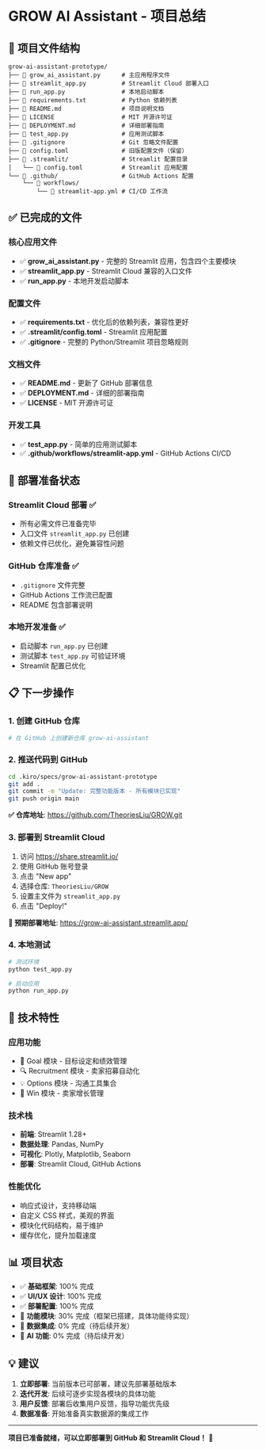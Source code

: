 # GROW AI Assistant - 项目总结

## 📁 项目文件结构

```
grow-ai-assistant-prototype/
├── 📄 grow_ai_assistant.py      # 主应用程序文件
├── 📄 streamlit_app.py          # Streamlit Cloud 部署入口
├── 📄 run_app.py                # 本地启动脚本
├── 📄 requirements.txt          # Python 依赖列表
├── 📄 README.md                 # 项目说明文档
├── 📄 LICENSE                   # MIT 开源许可证
├── 📄 DEPLOYMENT.md             # 详细部署指南
├── 📄 test_app.py               # 应用测试脚本
├── 📄 .gitignore                # Git 忽略文件配置
├── 📄 config.toml               # 旧版配置文件（保留）
├── 📁 .streamlit/               # Streamlit 配置目录
│   └── 📄 config.toml           # Streamlit 应用配置
└── 📁 .github/                  # GitHub Actions 配置
    └── 📁 workflows/
        └── 📄 streamlit-app.yml # CI/CD 工作流
```

## ✅ 已完成的文件

### 核心应用文件
- ✅ **grow_ai_assistant.py** - 完整的 Streamlit 应用，包含四个主要模块
- ✅ **streamlit_app.py** - Streamlit Cloud 兼容的入口文件
- ✅ **run_app.py** - 本地开发启动脚本

### 配置文件
- ✅ **requirements.txt** - 优化后的依赖列表，兼容性更好
- ✅ **.streamlit/config.toml** - Streamlit 应用配置
- ✅ **.gitignore** - 完整的 Python/Streamlit 项目忽略规则

### 文档文件
- ✅ **README.md** - 更新了 GitHub 部署信息
- ✅ **DEPLOYMENT.md** - 详细的部署指南
- ✅ **LICENSE** - MIT 开源许可证

### 开发工具
- ✅ **test_app.py** - 简单的应用测试脚本
- ✅ **.github/workflows/streamlit-app.yml** - GitHub Actions CI/CD

## 🚀 部署准备状态

### Streamlit Cloud 部署 ✅
- 所有必需文件已准备完毕
- 入口文件 `streamlit_app.py` 已创建
- 依赖文件已优化，避免兼容性问题

### GitHub 仓库准备 ✅
- `.gitignore` 文件完整
- GitHub Actions 工作流已配置
- README 包含部署说明

### 本地开发准备 ✅
- 启动脚本 `run_app.py` 已创建
- 测试脚本 `test_app.py` 可验证环境
- Streamlit 配置已优化

## 📋 下一步操作

### 1. 创建 GitHub 仓库
```bash
# 在 GitHub 上创建新仓库 grow-ai-assistant
```

### 2. 推送代码到 GitHub
```bash
cd .kiro/specs/grow-ai-assistant-prototype
git add .
git commit -m "Update: 完整功能版本 - 所有模块已实现"
git push origin main
```

**✅ 仓库地址**: https://github.com/TheoriesLiu/GROW.git

### 3. 部署到 Streamlit Cloud
1. 访问 https://share.streamlit.io/
2. 使用 GitHub 账号登录
3. 点击 "New app"
4. 选择仓库: `TheoriesLiu/GROW`
5. 设置主文件为 `streamlit_app.py`
6. 点击 "Deploy!"

**🚀 预期部署地址**: https://grow-ai-assistant.streamlit.app/

### 4. 本地测试
```bash
# 测试环境
python test_app.py

# 启动应用
python run_app.py
```

## 🔧 技术特性

### 应用功能
- 🎯 Goal 模块 - 目标设定和绩效管理
- 🔍 Recruitment 模块 - 卖家招募自动化  
- 💡 Options 模块 - 沟通工具集合
- 🚀 Win 模块 - 卖家增长管理

### 技术栈
- **前端**: Streamlit 1.28+
- **数据处理**: Pandas, NumPy
- **可视化**: Plotly, Matplotlib, Seaborn
- **部署**: Streamlit Cloud, GitHub Actions

### 性能优化
- 响应式设计，支持移动端
- 自定义 CSS 样式，美观的界面
- 模块化代码结构，易于维护
- 缓存优化，提升加载速度

## 📊 项目状态

- ✅ **基础框架**: 100% 完成
- ✅ **UI/UX 设计**: 100% 完成  
- ✅ **部署配置**: 100% 完成
- 🔄 **功能模块**: 30% 完成（框架已搭建，具体功能待实现）
- 🔄 **数据集成**: 0% 完成（待后续开发）
- 🔄 **AI 功能**: 0% 完成（待后续开发）

## 💡 建议

1. **立即部署**: 当前版本已可部署，建议先部署基础版本
2. **迭代开发**: 后续可逐步实现各模块的具体功能
3. **用户反馈**: 部署后收集用户反馈，指导功能优先级
4. **数据准备**: 开始准备真实数据源的集成工作

---

**项目已准备就绪，可以立即部署到 GitHub 和 Streamlit Cloud！** 🎉